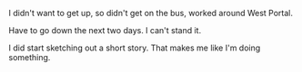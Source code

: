 I didn't want to get up, so didn't get on the bus, worked around West Portal.

Have to go down the next two days. I can't stand it.

I did start sketching out a short story. That makes me like I'm doing something.
